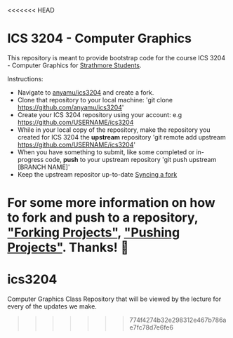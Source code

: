 <<<<<<< HEAD
# ICS 3204 - Computer Graphics

This repository is meant to provide bootstrap code for the course ICS 3204 - Computer Graphics for [Strathmore Students](http://www.strathmore.edu/en/).

Instructions:
* Navigate to [anyamu/ics3204](https://github.com/anyamu/ics3204) and create a fork.
* Clone that repository to your local machine: 'git clone https://github.com/anyamu/ics3204'
* Create your ICS 3204 repository using your account: e.g https://github.com/USERNAME/ics3204
* While in your local copy of the repository, make the repository you created for ICS 3204 the **upstream** repository
  'git remote add upstream https://github.com/USERNAME/ics3204'
* When you have something to submit, like some completed or in-progress code, **push** to your upstream repository
  'git push upstream [BRANCH NAME]'
* Keep the upstream repositor up-to-date
[Syncing a fork](https://help.github.com/articles/syncing-a-fork/)

For some more information on how to fork and push to a repository, ["Forking Projects"](http://guides.github.com/overviews/forking/), ["Pushing Projects"](https://help.github.com/articles/pushing-to-a-remote/). Thanks! :sparkling_heart:
=======
# ics3204
Computer Graphics Class
Repository that will be viewed by the lecture for every of the updates we make.
>>>>>>> 774f4274b32e298312e467b786ae7fc78d7e6fe6
